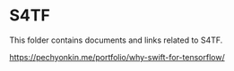 # S4TF

This folder contains documents and links related to S4TF. 

https://pechyonkin.me/portfolio/why-swift-for-tensorflow/